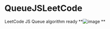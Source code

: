 # QueueJSLeetCode
LeetCode JS Queue algorithm ready
**![image](https://github.com/GBGodea/QueueJSLeetCode/assets/125504532/4777c38d-1584-4d25-9722-9f94ee1b6a4a)
**
